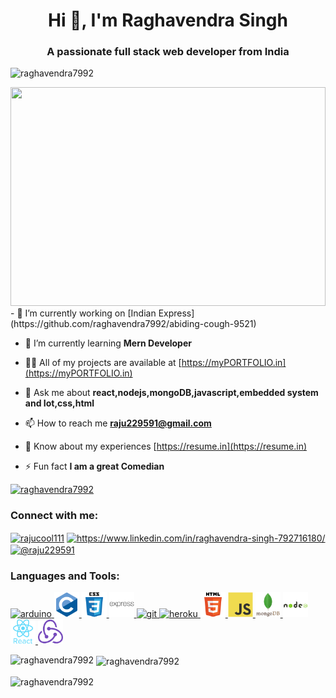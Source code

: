 <h1 align="center">Hi 👋, I'm Raghavendra Singh</h1>
<h3 align="center">A passionate full stack web developer from India</h3>

<p align="left"> <img src="https://komarev.com/ghpvc/?username=raghavendra7992&label=Visitors&color=48b40e&style=flat-square" alt="raghavendra7992" /> </p>
<img height="350px" width="100%" src="https://c8.alamy.com/comp/W3XFX2/full-stack-developer-with-digital-java-code-text-full-stack-developer-and-computer-software-coding-vector-concept-programming-coding-script-java-di-W3XFX2.jpg">
- 🔭 I’m currently working on [Indian Express](https://github.com/raghavendra7992/abiding-cough-9521)

- 🌱 I’m currently learning **Mern Developer**

- 👨‍💻 All of my projects are available at [https://myPORTFOLIO.in](https://myPORTFOLIO.in)

- 💬 Ask me about **react,nodejs,mongoDB,javascript,embedded system and Iot,css,html**

- 📫 How to reach me **raju229591@gmail.com**

- 📄 Know about my experiences [https://resume.in](https://resume.in)

- ⚡ Fun fact **I am a great Comedian**
<p align="left"> <a href="https://github.com/ryo-ma/github-profile-trophy"><img src="https://github-profile-trophy.vercel.app/?username=raghavendra7992" alt="raghavendra7992" /></a> </p>
<h3 align="left">Connect with me:</h3>
<p align="left">
<a href="https://twitter.com/rajucool111" target="blank"><img align="center" src="https://raw.githubusercontent.com/rahuldkjain/github-profile-readme-generator/master/src/images/icons/Social/twitter.svg" alt="rajucool111" height="30" width="40" /></a>
<a href="https://linkedin.com/in/https://www.linkedin.com/in/raghavendra-singh-792716180/" target="blank"><img align="center" src="https://raw.githubusercontent.com/rahuldkjain/github-profile-readme-generator/master/src/images/icons/Social/linked-in-alt.svg" alt="https://www.linkedin.com/in/raghavendra-singh-792716180/" height="30" width="40" /></a>
<a href="https://medium.com/@raju229591" target="blank"><img align="center" src="https://raw.githubusercontent.com/rahuldkjain/github-profile-readme-generator/master/src/images/icons/Social/medium.svg" alt="@raju229591" height="30" width="40" /></a>
</p>

<h3 align="left">Languages and Tools:</h3>
<p align="left"> <a href="https://www.arduino.cc/" target="_blank" rel="noreferrer"> <img src="https://cdn.worldvectorlogo.com/logos/arduino-1.svg" alt="arduino" width="40" height="40"/> </a> <a href="https://www.cprogramming.com/" target="_blank" rel="noreferrer"> <img src="https://raw.githubusercontent.com/devicons/devicon/master/icons/c/c-original.svg" alt="c" width="40" height="40"/> </a> <a href="https://www.w3schools.com/css/" target="_blank" rel="noreferrer"> <img src="https://raw.githubusercontent.com/devicons/devicon/master/icons/css3/css3-original-wordmark.svg" alt="css3" width="40" height="40"/> </a> <a href="https://expressjs.com" target="_blank" rel="noreferrer"> <img src="https://raw.githubusercontent.com/devicons/devicon/master/icons/express/express-original-wordmark.svg" alt="express" width="40" height="40"/> </a> <a href="https://git-scm.com/" target="_blank" rel="noreferrer"> <img src="https://www.vectorlogo.zone/logos/git-scm/git-scm-icon.svg" alt="git" width="40" height="40"/> </a> <a href="https://heroku.com" target="_blank" rel="noreferrer"> <img src="https://www.vectorlogo.zone/logos/heroku/heroku-icon.svg" alt="heroku" width="40" height="40"/> </a> <a href="https://www.w3.org/html/" target="_blank" rel="noreferrer"> <img src="https://raw.githubusercontent.com/devicons/devicon/master/icons/html5/html5-original-wordmark.svg" alt="html5" width="40" height="40"/> </a> <a href="https://developer.mozilla.org/en-US/docs/Web/JavaScript" target="_blank" rel="noreferrer"> <img src="https://raw.githubusercontent.com/devicons/devicon/master/icons/javascript/javascript-original.svg" alt="javascript" width="40" height="40"/> </a> <a href="https://www.mongodb.com/" target="_blank" rel="noreferrer"> <img src="https://raw.githubusercontent.com/devicons/devicon/master/icons/mongodb/mongodb-original-wordmark.svg" alt="mongodb" width="40" height="40"/> </a> <a href="https://nodejs.org" target="_blank" rel="noreferrer"> <img src="https://raw.githubusercontent.com/devicons/devicon/master/icons/nodejs/nodejs-original-wordmark.svg" alt="nodejs" width="40" height="40"/> </a> <a href="https://reactjs.org/" target="_blank" rel="noreferrer"> <img src="https://raw.githubusercontent.com/devicons/devicon/master/icons/react/react-original-wordmark.svg" alt="react" width="40" height="40"/> </a> <a href="https://redux.js.org" target="_blank" rel="noreferrer"> <img src="https://raw.githubusercontent.com/devicons/devicon/master/icons/redux/redux-original.svg" alt="redux" width="40" height="40"/> </a> </p>

<p><img align="left" src="https://github-readme-stats.vercel.app/api/top-langs?username=raghavendra7992&show_icons=true&theme=tokyonight&locale=en&layout=compact" alt="raghavendra7992" /></p>

<p>&nbsp;<img align="center" src="https://github-readme-stats.vercel.app/api?username=raghavendra7992&show_icons=true&theme=merko&hide_border=true&cache_seconds=1803&locale=en" alt="raghavendra7992" /></p>

<p><img align="center" src="https://github-readme-streak-stats.herokuapp.com/?user=raghavendra7992&theme=highcontrast" alt="raghavendra7992" /></p>
